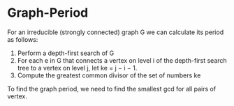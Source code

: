 # Graph-Period
For an irreducible (strongly connected) graph G we can calculate its period as follows:

1. Perform a depth-first search of G
2. For each e in G that connects a vertex on level i of the depth-first search tree to a vertex on level j, let ke = j − i − 1.
3. Compute the greatest common divisor of the set of numbers ke

To find the graph period, we need to find the smallest gcd for all pairs of vertex. 
